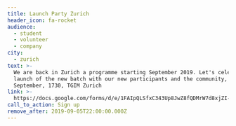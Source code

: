 ```yaml
---
title: Launch Party Zurich
header_icon: fa-rocket
audience:
  - student
  - volunteer
  - company
city:
  - zurich
text: >-
  We are back in Zurich a programme starting September 2019. Let's celebrate the
  launch of the new batch with our new participants and the community, 5th
  September, 1730, TGIM Zurich
link: >-
  https://docs.google.com/forms/d/e/1FAIpQLSfxC343Up8JwZ8fQDMrW7d8xjZI-YB5tdvI2qKaeXnaplvP_g/viewform
call_to_action: Sign up
remove_after: 2019-09-05T22:00:00.000Z
---
```


